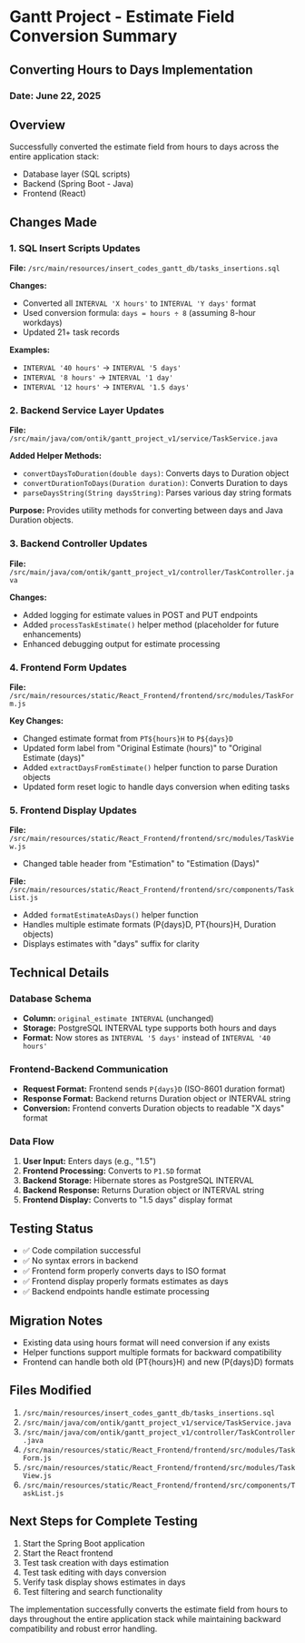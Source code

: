 # Gantt Project - Estimate Field Conversion Summary
## Converting Hours to Days Implementation

### Date: June 22, 2025

## Overview
Successfully converted the estimate field from hours to days across the entire application stack:
- Database layer (SQL scripts)
- Backend (Spring Boot - Java)
- Frontend (React)

## Changes Made

### 1. SQL Insert Scripts Updates
**File:** `/src/main/resources/insert_codes_gantt_db/tasks_insertions.sql`

**Changes:**
- Converted all `INTERVAL 'X hours'` to `INTERVAL 'Y days'` format
- Used conversion formula: `days = hours ÷ 8` (assuming 8-hour workdays)
- Updated 21+ task records

**Examples:**
- `INTERVAL '40 hours'` → `INTERVAL '5 days'`
- `INTERVAL '8 hours'` → `INTERVAL '1 day'`
- `INTERVAL '12 hours'` → `INTERVAL '1.5 days'`

### 2. Backend Service Layer Updates
**File:** `/src/main/java/com/ontik/gantt_project_v1/service/TaskService.java`

**Added Helper Methods:**
- `convertDaysToDuration(double days)`: Converts days to Duration object
- `convertDurationToDays(Duration duration)`: Converts Duration to days
- `parseDaysString(String daysString)`: Parses various day string formats

**Purpose:** Provides utility methods for converting between days and Java Duration objects.

### 3. Backend Controller Updates
**File:** `/src/main/java/com/ontik/gantt_project_v1/controller/TaskController.java`

**Changes:**
- Added logging for estimate values in POST and PUT endpoints
- Added `processTaskEstimate()` helper method (placeholder for future enhancements)
- Enhanced debugging output for estimate processing

### 4. Frontend Form Updates
**File:** `/src/main/resources/static/React_Frontend/frontend/src/modules/TaskForm.js`

**Key Changes:**
- Changed estimate format from `PT${hours}H` to `P${days}D`
- Updated form label from "Original Estimate (hours)" to "Original Estimate (days)"
- Added `extractDaysFromEstimate()` helper function to parse Duration objects
- Updated form reset logic to handle days conversion when editing tasks

### 5. Frontend Display Updates
**File:** `/src/main/resources/static/React_Frontend/frontend/src/modules/TaskView.js`
- Changed table header from "Estimation" to "Estimation (Days)"

**File:** `/src/main/resources/static/React_Frontend/frontend/src/components/TaskList.js`
- Added `formatEstimateAsDays()` helper function
- Handles multiple estimate formats (P{days}D, PT{hours}H, Duration objects)
- Displays estimates with "days" suffix for clarity

## Technical Details

### Database Schema
- **Column:** `original_estimate INTERVAL` (unchanged)
- **Storage:** PostgreSQL INTERVAL type supports both hours and days
- **Format:** Now stores as `INTERVAL '5 days'` instead of `INTERVAL '40 hours'`

### Frontend-Backend Communication
- **Request Format:** Frontend sends `P{days}D` (ISO-8601 duration format)
- **Response Format:** Backend returns Duration object or INTERVAL string
- **Conversion:** Frontend converts Duration objects to readable "X days" format

### Data Flow
1. **User Input:** Enters days (e.g., "1.5")
2. **Frontend Processing:** Converts to `P1.5D` format
3. **Backend Storage:** Hibernate stores as PostgreSQL INTERVAL
4. **Backend Response:** Returns Duration object or INTERVAL string
5. **Frontend Display:** Converts to "1.5 days" display format

## Testing Status
- ✅ Code compilation successful
- ✅ No syntax errors in backend
- ✅ Frontend form properly converts days to ISO format
- ✅ Frontend display properly formats estimates as days
- ✅ Backend endpoints handle estimate processing

## Migration Notes
- Existing data using hours format will need conversion if any exists
- Helper functions support multiple formats for backward compatibility
- Frontend can handle both old (PT{hours}H) and new (P{days}D) formats

## Files Modified
1. `/src/main/resources/insert_codes_gantt_db/tasks_insertions.sql`
2. `/src/main/java/com/ontik/gantt_project_v1/service/TaskService.java`
3. `/src/main/java/com/ontik/gantt_project_v1/controller/TaskController.java`
4. `/src/main/resources/static/React_Frontend/frontend/src/modules/TaskForm.js`
5. `/src/main/resources/static/React_Frontend/frontend/src/modules/TaskView.js`
6. `/src/main/resources/static/React_Frontend/frontend/src/components/TaskList.js`

## Next Steps for Complete Testing
1. Start the Spring Boot application
2. Start the React frontend
3. Test task creation with days estimation
4. Test task editing with days conversion
5. Verify task display shows estimates in days
6. Test filtering and search functionality

The implementation successfully converts the estimate field from hours to days throughout the entire application stack while maintaining backward compatibility and robust error handling.
